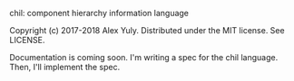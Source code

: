 chil: component hierarchy information language

Copyright (c) 2017-2018 Alex Yuly. Distributed under the MIT license. See LICENSE.

Documentation is coming soon. I'm writing a spec for the chil language. Then, I'll implement the spec.
